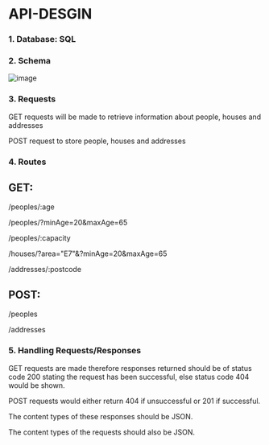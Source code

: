 # API-DESGIN

### 1. Database: SQL

### 2. Schema

 ![image](https://user-images.githubusercontent.com/73557557/177518765-ebc813a8-891a-475e-840a-34c6f9bcf65c.png)

### 3. Requests

GET requests will be made to retrieve information about people, houses and addresses

POST request to store people, houses and addresses

### 4. Routes

## GET:

   /peoples/:age

   /peoples/?minAge=20&maxAge=65

   /peoples/:capacity

   /houses/?area="E7"&?minAge=20&maxAge=65

   /addresses/:postcode
 
 ## POST:
 
   /peoples
   
   /addresses
   
   
### 5. Handling Requests/Responses

GET requests are made therefore responses returned should be of status code 200 stating the request has been successful, else status code 404 would be shown.

POST requests would either return 404 if unsuccessful or 201 if successful.

The content types of these responses should be JSON.

The content types of the requests should also be JSON.
